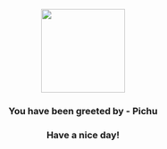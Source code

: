 <p align="center">
            <img src="https://raw.githubusercontent.com/PokeAPI/sprites/master/sprites/pokemon/172.png" width="150" height="150">
          </p>
          <h3 align="center">You have been greeted by - <b>Pichu</b></h3>
          <h3 align="center">Have a nice day!</h3>
        